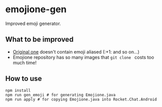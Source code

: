 # emojione-gen

Improved emoji generator.

## What to be improved

* [Original one](https://github.com/Ranks/emojione/tree/master/lib/android) doesn't contain emoji aliased (\:+1\: and so on...)
* Emojione repository has so many images that `git clone ` costs too much time!


## How to use

```
npm install
npm run gen_emoji # for generating Emojione.java
npm run apply # for copying Emojione.java into Rocket.Chat.Android
```
